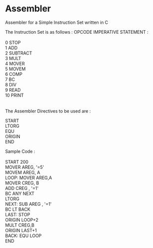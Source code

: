 # Assembler
Assembler for a Simple Instruction Set written in C

The Instruction Set is as follows :
OPCODE     IMPERATIVE STATEMENT :  </br>
                    		 </br>
0          STOP         </br>
1          ADD </br>
2          SUBTRACT </br>
3          MULT </br>
4          MOVER </br>
5          MOVEM </br>
6          COMP </br>
7          BC </br>
8          DIV </br>
9          READ </br>
10         PRINT </br>
 </br>
 </br>
The Assembler Directives to be used are : </br>

START </br>
LTORG </br>
EQU </br>
ORIGIN </br>
END </br>

Sample Code : </br>
 </br>
START 200 </br>
MOVER AREG, '=5' </br>
MOVEM AREG, A </br>
LOOP: MOVER AREG,A </br>
MOVER CREG, B </br>
ADD CREG , '=1' </br>
BC ANY NEXT </br>
LTORG </br>
NEXT: SUB AREG , '=1' </br>
BC LT BACK </br>
LAST: STOP  </br>
ORIGIN LOOP+2 </br>
MULT CREG,B </br>
ORIGIN LAST+1 </br>
BACK: EQU LOOP </br>
END </br>
